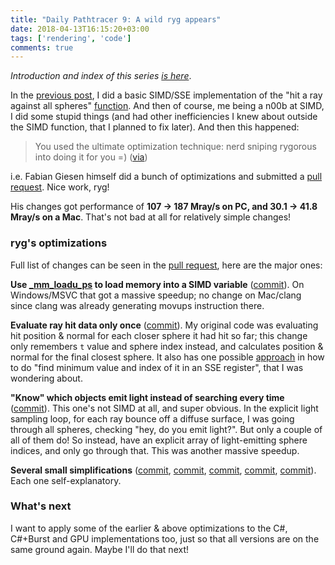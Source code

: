 ```yaml
---
title: "Daily Pathtracer 9: A wild ryg appears"
date: 2018-04-13T16:15:20+03:00
tags: ['rendering', 'code']
comments: true
---
```


*Introduction and index of this series [is here](/blog/2018/03/28/Daily-Pathtracer-Part-0-Intro/)*.

In the [previous post](/blog/2018/04/11/Daily-Pathtracer-8-SSE-HitSpheres/), I did a basic SIMD/SSE
implementation of the "hit a ray against all spheres"
[function](https://github.com/aras-p/ToyPathTracer/blob/08-simd/Cpp/Source/Maths.cpp#L50). And then
of course, me being a n00b at SIMD, I did some stupid things (and had other inefficiencies I knew about
outside the SIMD function, that I planned to fix later). And then this happened:

> You used the ultimate optimization technique: nerd sniping rygorous into doing it for you =)
> ([via](https://twitter.com/TheEpsylon/status/984200797272584198))

i.e. Fabian Giesen himself did a bunch of optimizations and submitted a
[pull request](https://github.com/aras-p/ToyPathTracer/pull/10). Nice work, ryg!

His changes got performance of **107 -> 187 Mray/s on PC, and 30.1 -> 41.8 Mray/s on a Mac**.
That's not bad at all for relatively simple changes!


### ryg's optimizations

Full list of changes can be seen in the [pull request](https://github.com/aras-p/ToyPathTracer/pull/10/commits),
here are the major ones:

**Use [_mm_loadu_ps](https://software.intel.com/sites/landingpage/IntrinsicsGuide/#text=_mm_loadu_ps&expand=3153)
to load memory into a SIMD variable** ([commit](https://github.com/aras-p/ToyPathTracer/pull/10/commits/ba4b3bf4a3cf3b9a892b088b927cde6064824111)).
On Windows/MSVC that got a massive speedup; no change on Mac/clang since clang was already generating
movups instruction there.

**Evaluate ray hit data only once** ([commit](https://github.com/aras-p/ToyPathTracer/pull/10/commits/5dd6e20effadc631e71e611e22fd4fa48327202a)).
My original code was evaluating hit position & normal for each closer sphere it had hit so far; this
change only remembers `t` value and sphere index instead, and calculates position & normal for the final
closest sphere. It also has one possible
[approach](https://github.com/aras-p/ToyPathTracer/pull/10/commits/5dd6e20effadc631e71e611e22fd4fa48327202a#diff-b086a7875c0a62a622cf41b795ae0170R121)
in how to do "find minimum value and index of it in an SSE register", that I was wondering about.

**"Know" which objects emit light instead of searching every time** ([commit](https://github.com/aras-p/ToyPathTracer/pull/10/commits/f9dae06ce3f0cf5396e06532ca386e553f1c6f3d)).
This one's not SIMD at all, and super obvious. In the explicit light sampling loop, for each ray bounce
off a diffuse surface, I was going through all spheres, checking "hey, do you emit light?". But only
a couple of all of them do! So instead, have an explicit array of light-emitting sphere indices,
and only go through that. This was another massive speedup.

**Several small simplifications** ([commit](https://github.com/aras-p/ToyPathTracer/pull/10/commits/198a8b700c114114bd17f6bd09e57af4403459c7),
[commit](https://github.com/aras-p/ToyPathTracer/pull/10/commits/fc7127c16df47e522e1d139a9279663cbc0d2f90),
[commit](https://github.com/aras-p/ToyPathTracer/pull/10/commits/03d0d65b3033baf6c1cc055b53c38e61fd18e2c1),
[commit](https://github.com/aras-p/ToyPathTracer/pull/10/commits/d03f5d2a4957e585cce8b27a9a5da264266e6352),
[commit](https://github.com/aras-p/ToyPathTracer/pull/10/commits/66958597fbd388fdf395a692755496fae197a5ec)).
Each one self-explanatory.


### What's next

I want to apply some of the earlier & above optimizations to the C#, C#+Burst and GPU implementations too,
just so that all versions are on the same ground again. Maybe I'll do that next!
